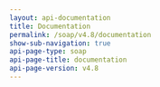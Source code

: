 ```yaml
---
layout: api-documentation
title: Documentation
permalink: /soap/v4.8/documentation
show-sub-navigation: true
api-page-type: soap
api-page-title: documentation
api-page-version: v4.8
---
```

